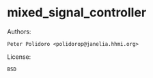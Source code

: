 mixed_signal_controller
=======================

Authors:

    Peter Polidoro <polidorop@janelia.hhmi.org>

License:

    BSD

